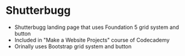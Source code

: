 # Shutterbugg
* Shutterbugg landing page that uses Foundation 5 grid system and button
* Included in "Make a Website Projects" course of Codecademy
* Orinally uses Bootstrap grid system and button
